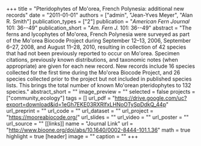 +++
title = "Pteridophytes of Mo'orea, French Polynesia: additional new records"
date = "2011-01-01"
authors = ["admin", "Jean-Yves Meyer", "Alan R. Smith"]
publication_types = ["2"]
publication = "_American Fern Journal_ 101: 36--49"
publication_short = "_Am. Fern J._ 101: 36--49"
abstract = "The ferns and lycophytes of Mo'orea, French Polynesia were surveyed as part of the Mo'orea Biocode Project during September 12–13, 2006, September 6–27, 2008, and August 11–28, 2010, resulting in collection of 42 species that had not been previously reported to occur on Mo'orea. Specimen citations, previously known distributions, and taxonomic notes (when appropriate) are given for each new record. New records include 16 species collected for the first time during the Mo'orea Biocode Project, and 26 species collected prior to the project but not included in published species lists. This brings the total number of known Mo'orean pteridophytes to 132 species."
abstract_short = ""
image_preview = ""
selected = false
projects = ["community_ecology"]
tags = []
url_pdf = "https://drive.google.com/uc?export=download&id=1eGh7EKE03RXRlfxLHNoOTySpDdkQ_44p"
url_preprint = ""
url_code = ""
url_dataset = ""
url_project = "https://mooreabiocode.org/"
url_slides = ""
url_video = ""
url_poster = ""
url_source = ""
[[links]]
  name = "Journal Link"
  url = "http://www.bioone.org/doi/abs/10.1640/0002-8444-101.1.36"
math = true
highlight = true
[header]
image = ""
caption = ""
+++
